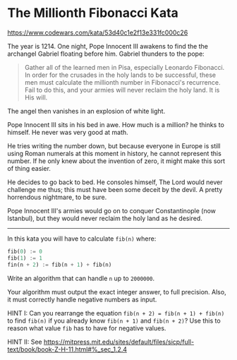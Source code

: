 # The Millionth Fibonacci Kata

https://www.codewars.com/kata/53d40c1e2f13e331fc000c26

The year is 1214. One night, Pope Innocent III awakens to find the the archangel Gabriel floating before him. Gabriel thunders to the pope:

> Gather all of the learned men in Pisa, especially Leonardo Fibonacci. In order for the crusades in the holy lands to be successful, these men must calculate the millionth number in Fibonacci's recurrence. Fail to do this, and your armies will never reclaim the holy land. It is His will.

The angel then vanishes in an explosion of white light.

Pope Innocent III sits in his bed in awe. How much is a million? he thinks to himself. He never was very good at math.

He tries writing the number down, but because everyone in Europe is still using Roman numerals at this moment in history, he cannot represent this number. If he only knew about the invention of zero, it might make this sort of thing easier.

He decides to go back to bed. He consoles himself, The Lord would never challenge me thus; this must have been some deceit by the devil. A pretty horrendous nightmare, to be sure.

Pope Innocent III's armies would go on to conquer Constantinople (now Istanbul), but they would never reclaim the holy land as he desired.

---

In this kata you will have to calculate `fib(n)` where:

```python
fib(0) := 0
fib(1) := 1
fin(n + 2) := fib(n + 1) + fib(n)
```

Write an algorithm that can handle `n` up to `2000000`.

Your algorithm must output the exact integer answer, to full precision. Also, it must correctly handle negative numbers as input.

HINT I: Can you rearrange the equation `fib(n + 2) = fib(n + 1) + fib(n)` to find `fib(n)` if you already know `fib(n + 1)` and `fib(n + 2)`? Use this to reason what value `fib` has to have for negative values.

HINT II: See https://mitpress.mit.edu/sites/default/files/sicp/full-text/book/book-Z-H-11.html#%_sec_1.2.4

